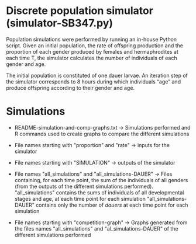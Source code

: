 Discrete population simulator (simulator-SB347.py)
==================================================

Population simulations were performed by running an in-house Python script.  Given an initial population, the rate of offspring production and the proportion of each gender produced by females and hermaphrodites at each time T, the simulator calculates the number of individuals of each gender and age.

The initial population is constituted of one dauer larvae. An iteration step of the simulator corresponds to 8 hours during which individuals “age” and produce offspring according to their gender and age.

Simulations
===========

- README-simulation-and-comp-graphs.txt 
-> Simulations performed and R commands used to create graphs to compare the different simulations

- File names starting with "proportion" and "rate" 
-> inputs for the simulator

- File names starting with "SIMULATION" 
-> outputs of the simulator

- File names "all\_simulations" and "all\_simulations-DAUER"
-> Files containing, for each time point, the sum of the individuals of all genders (from the outputs of the different simulations performed). 
 "all\_simulations" contains the sums of individuals of all developmental stages and age, at each time point for each simulation
 "all\_simulations-DAUER" contains only the number of *dauers* at each time point for each simulation

- File names starting with "competition-graph" 
-> Graphs generated from the files names "all\_simulations" and "al\_simulations-DAUER" of the different simulations performed